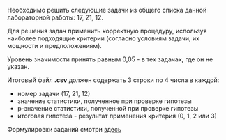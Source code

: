 Необходимо решить следующие задачи из общего списка данной лабораторной работы: 17, 21, 12.
    
Для решения задач применить корректную процедуру, используя наиболее подходящие критерии (согласно условиям задачи, их мощности и предположениям).

Уровень значимости принять равным 0,05 - в тех задачах, где он не указан.
    
Итоговый файл **.csv** должен содержать 3 строки по 4 числа в каждой: 

* номер задачи (17, 21, 12)
* значение статистики, полученное при проверке гипотезы
* p-значение статистики, полученной при проверке гипотезы
* итоговая гипотеза - результат применения критерия (0, 1, 2 или 3)

Формулировки заданий смотри [здесь](../_content/)